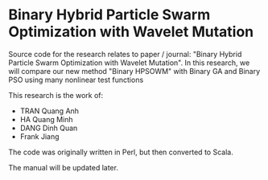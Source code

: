 Binary Hybrid Particle Swarm Optimization with Wavelet Mutation
=============

Source code for the research relates to paper / journal: "Binary Hybrid Particle Swarm Optimization with Wavelet Mutation".
In this research, we will compare our new method "Binary HPSOWM" with Binary GA and Binary PSO using many nonlinear test functions

This research is the work of:
- TRAN Quang Anh
- HA Quang Minh
- DANG Dinh Quan
- Frank Jiang

The code was originally written in Perl, but then converted to Scala.

The manual will be updated later.

